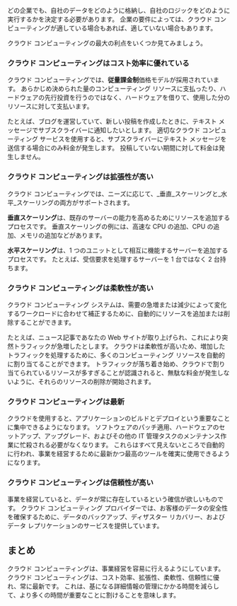 どの企業でも、自社のデータをどのように格納し、自社のロジックをどのように実行するかを決定する必要があります。 企業の要件によっては、クラウド コンピューティングが適している場合もあれば、適していない場合もあります。

クラウド コンピューティングの最大の利点をいくつか見てみましょう。

### <a name="cloud-computing-is-cost-effective"></a>クラウド コンピューティングはコスト効率に優れている

クラウド コンピューティングでは、**従量課金制**価格モデルが採用されています。 あらかじめ決められた量のコンピューティング リソースに支払ったり、ハードウェアの先行投資を行うのではなく、ハードウェアを借りて、使用した分のリソースに対して支払います。

たとえば、ブログを運営していて、新しい投稿を作成したときに、テキスト メッセージでサブスクライバーに通知したいとします。 適切なクラウド コンピューティング サービスを使用すると、サブスクライバーにテキスト メッセージを送信する場合にのみ料金が発生します。 投稿していない期間に対して料金は発生しません。

### <a name="cloud-computing-is-scalable"></a>クラウド コンピューティングは拡張性が高い

クラウド コンピューティングでは、ニーズに応じて、_垂直_スケーリングと_水平_スケーリングの両方がサポートされます。

**垂直スケーリング**は、既存のサーバーの能力を高めるためにリソースを追加するプロセスです。 垂直スケーリングの例には、高速な CPU の追加、CPU の追加、メモリの追加などがあります。

**水平スケーリング**は、1 つのユニットとして相互に機能するサーバーを追加するプロセスです。 たとえば、受信要求を処理するサーバーを 1 台ではなく 2 台持ちます。

### <a name="cloud-computing-is-elastic"></a>クラウド コンピューティングは柔軟性が高い

クラウド コンピューティング システムは、需要の急増または減少によって変化するワークロードに合わせて補正するために、自動的にリソースを追加または削除することができます。

たとえば、ニュース記事であなたの Web サイトが取り上げられ、これにより突然トラフィックが急増したとします。 クラウドは柔軟性が高いため、増加したトラフィックを処理するために、多くのコンピューティング リソースを自動的に割り当てることができます。 トラフィックが落ち着き始め、クラウドで割り当てられているリソースが多すぎることが認識されると、無駄な料金が発生しないように、それらのリソースの削除が開始されます。

### <a name="cloud-computing-is-current"></a>クラウド コンピューティングは最新

クラウドを使用すると、アプリケーションのビルドとデプロイという重要なことに集中できるようになります。 ソフトウェアのパッチ適用、ハードウェアのセットアップ、アップグレード、およびその他の IT 管理タスクのメンテナンス作業に忙殺される必要がなくなります。 これらはすべて見えないところで自動的に行われ、事業を経営するために最新かつ最高のツールを確実に使用できるようになります。

### <a name="cloud-computing-is-reliable"></a>クラウド コンピューティングは信頼性が高い

事業を経営していると、データが常に存在しているという確信が欲しいものです。 クラウド コンピューティング プロバイダーでは、お客様のデータの安全性を確保するために、データのバックアップ、ディザスター リカバリー、およびデータ レプリケーションのサービスを提供しています。

## <a name="summary"></a>まとめ

クラウド コンピューティングは、事業経営を容易に行えるようにしています。 クラウド コンピューティングは、コスト効率、拡張性、柔軟性、信頼性に優れ、常に最新です。 これは、基になる詳細情報の管理にかかる時間を減らして、より多くの時間が重要なことに割けることを意味します。




